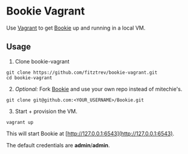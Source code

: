 # Bookie Vagrant

Use [Vagrant](http://www.vagrantup.com/) to get [Bookie](https://github.com/mitechie/Bookie) up and running in a local VM.

## Usage

1) Clone bookie-vagrant

```
git clone https://github.com/fitztrev/bookie-vagrant.git
cd bookie-vagrant
```

2) *Optional:* Fork [Bookie](https://github.com/mitechie/Bookie) and use your own repo instead of mitechie's.

```
git clone git@github.com:<YOUR_USERNAME>/Bookie.git
```

3) Start + provision the VM.

```
vagrant up
```

This will start Bookie at [http://127.0.0.1:6543](http://127.0.0.1:6543).

The default credentials are **admin**/**admin**.